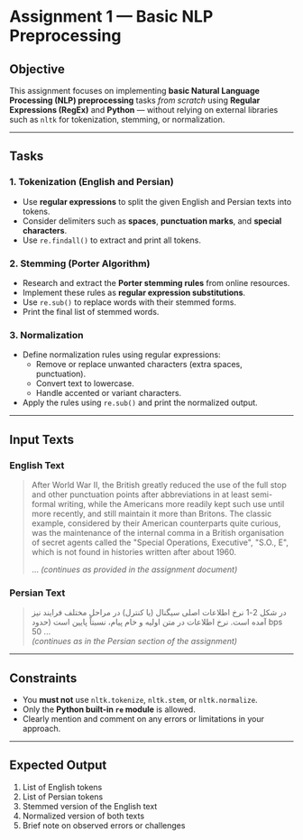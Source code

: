 # Assignment 1 — Basic NLP Preprocessing

## Objective
This assignment focuses on implementing **basic Natural Language Processing (NLP) preprocessing** tasks *from scratch* using **Regular Expressions (RegEx)** and **Python** — without relying on external libraries such as `nltk` for tokenization, stemming, or normalization.

---

## Tasks

### 1. Tokenization (English and Persian)
- Use **regular expressions** to split the given English and Persian texts into tokens.
- Consider delimiters such as **spaces**, **punctuation marks**, and **special characters**.
- Use `re.findall()` to extract and print all tokens.

### 2. Stemming (Porter Algorithm)
- Research and extract the **Porter stemming rules** from online resources.
- Implement these rules as **regular expression substitutions**.
- Use `re.sub()` to replace words with their stemmed forms.
- Print the final list of stemmed words.

### 3. Normalization
- Define normalization rules using regular expressions:
  - Remove or replace unwanted characters (extra spaces, punctuation).
  - Convert text to lowercase.
  - Handle accented or variant characters.
- Apply the rules using `re.sub()` and print the normalized output.

---

## Input Texts
### English Text
> After World War II, the British greatly reduced the use of the full stop and other punctuation points after abbreviations in at least semi-formal writing, while the Americans more readily kept such use until more recently, and still maintain it more than Britons. The classic example, considered by their American counterparts quite curious, was the maintenance of the internal comma in a British organisation of secret agents called the "Special Operations, Executive", "S.O., E", which is not found in histories written after about 1960.
>
> ... *(continues as provided in the assignment document)*

### Persian Text
> در شکل 2-1 نرخ اطلاعات اصلی سیگنال (یا کنترل) در مراحل مختلف فرایند نیز آمده است. نرخ اطلاعات در متن اولیه و خام پیام، نسبتاً پایین است (حدود bps 50 ...  
> *(continues as in the Persian section of the assignment)*

---

## Constraints
- You **must not** use `nltk.tokenize`, `nltk.stem`, or `nltk.normalize`.
- Only the **Python built-in `re` module** is allowed.
- Clearly mention and comment on any errors or limitations in your approach.

---

## Expected Output
1. List of English tokens  
2. List of Persian tokens  
3. Stemmed version of the English text  
4. Normalized version of both texts  
5. Brief note on observed errors or challenges
